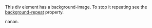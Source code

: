 
<!doctype html>
<title>Example</title>
<style>
body {
  background-image: url("china-environment/assets/images/china_mountain_nature_landscape_travel_asia_chinese_hill-1060802.jpg!d.jpeg");
  size: cover;
}
</style>
<div class="imageBox">
<p>This div element has a background-image. To stop it repeating see the <a href="/css/properties/css_background-repeat.cfm">background-repeat</a> property.</p>
</div>


<p>nanan.</p>
